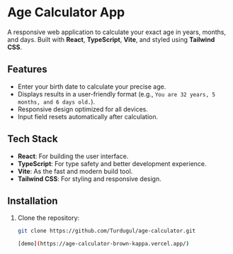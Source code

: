 # Age Calculator App

A responsive web application to calculate your exact age in years, months, and days. Built with **React**, **TypeScript**, **Vite**, and styled using **Tailwind CSS**.

## Features
- Enter your birth date to calculate your precise age.
- Displays results in a user-friendly format (e.g., `You are 32 years, 5 months, and 6 days old.`).
- Responsive design optimized for all devices.
- Input field resets automatically after calculation.

## Tech Stack
- **React**: For building the user interface.
- **TypeScript**: For type safety and better development experience.
- **Vite**: As the fast and modern build tool.
- **Tailwind CSS**: For styling and responsive design.

## Installation
1. Clone the repository:
   ```bash
   git clone https://github.com/Turdugul/age-calculator.git

   [demo](https://age-calculator-brown-kappa.vercel.app/)

   